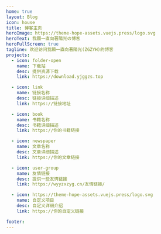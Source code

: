 ```yaml
---
home: true
layout: Blog
icon: house
title: 博客主页
heroImage: https://theme-hope-assets.vuejs.press/logo.svg
heroText: 我願一直向著陽光の博客
heroFullScreen: true
tagline: 欢迎访问我願一直向著陽光(ZGZYH)的博客
projects:
  - icon: folder-open
    name: 下载站
    desc: 提供资源下载
    link: https://download.yjggzs.top

  - icon: link
    name: 链接名称
    desc: 链接详细描述
    link: https://链接地址

  - icon: book
    name: 书籍名称
    desc: 书籍详细描述
    link: https://你的书籍链接

  - icon: newspaper
    name: 文章名称
    desc: 文章详细描述
    link: https://你的文章链接

  - icon: user-group
    name: 友情链接
    desc: 提供一些友情链接
    link: https://wyyzxzyg.cn/友情链接/

  - icon: https://theme-hope-assets.vuejs.press/logo.svg
    name: 自定义项目
    desc: 自定义详细介绍
    link: https://你的自定义链接

footer: 
---
```


